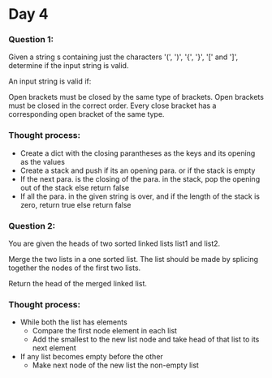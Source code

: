# Day 4

### Question 1:

Given a string s containing just the characters '(', ')', '{', '}', '[' 
and ']', determine if the input string is valid.

An input string is valid if:

Open brackets must be closed by the same type of brackets.
Open brackets must be closed in the correct order.
Every close bracket has a corresponding open bracket of the same type.

### Thought process:

- Create a dict with the closing parantheses as the keys and its opening 
as the values
- Create a stack and push if its an opening para. or if the stack is empty
- If the next para. is the closing of the para. in the stack, pop the 
opening out of the stack else return false
- If all the para. in the given string is over, and if the length of the 
stack is zero, return true else return false

### Question 2:

You are given the heads of two sorted linked lists list1 and list2.

Merge the two lists in a one sorted list. The list should be made by 
splicing together the nodes of the first two lists.

Return the head of the merged linked list.

### Thought process:

- While both the list has elements
	- Compare the first node element in each list
	- Add the smallest to the new list node and take head of that list 
to its next element
- If any list becomes empty before the other
	- Make next node of the new list the non-empty list

